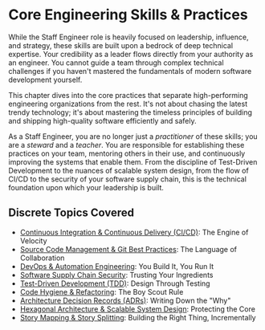 # Core Engineering Skills & Practices

While the Staff Engineer role is heavily focused on leadership, influence, and strategy, these skills are built upon a bedrock of deep technical expertise. Your credibility as a leader flows directly from your authority as an engineer. You cannot guide a team through complex technical challenges if you haven't mastered the fundamentals of modern software development yourself.

This chapter dives into the core practices that separate high-performing engineering organizations from the rest. It's not about chasing the latest trendy technology; it's about mastering the timeless principles of building and shipping high-quality software efficiently and safely.

As a Staff Engineer, you are no longer just a *practitioner* of these skills; you are a *steward* and a *teacher*. You are responsible for establishing these practices on your team, mentoring others in their use, and continuously improving the systems that enable them. From the discipline of Test-Driven Development to the nuances of scalable system design, from the flow of CI/CD to the security of your software supply chain, this is the technical foundation upon which your leadership is built.

## Discrete Topics Covered

* [Continuous Integration & Continuous Delivery (CI/CD)](cicd.md): The Engine of Velocity
* [Source Code Management & Git Best Practices](git-practices.md): The Language of Collaboration
* [DevOps & Automation Engineering](devops.md): You Build It, You Run It
* [Software Supply Chain Security](supply-chain-security.md): Trusting Your Ingredients
* [Test-Driven Development (TDD)](tdd.md): Design Through Testing
* [Code Hygiene & Refactoring](code-hygiene.md): The Boy Scout Rule
* [Architecture Decision Records (ADRs)](adrs.md): Writing Down the "Why"
* [Hexagonal Architecture & Scalable System Design](hexagonal-architecture.md): Protecting the Core
* [Story Mapping & Story Splitting](story-mapping.md): Building the Right Thing, Incrementally
